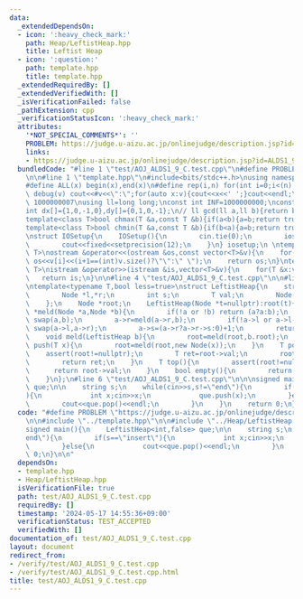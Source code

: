```yaml
---
data:
  _extendedDependsOn:
  - icon: ':heavy_check_mark:'
    path: Heap/LeftistHeap.hpp
    title: Leftist Heap
  - icon: ':question:'
    path: template.hpp
    title: template.hpp
  _extendedRequiredBy: []
  _extendedVerifiedWith: []
  _isVerificationFailed: false
  _pathExtension: cpp
  _verificationStatusIcon: ':heavy_check_mark:'
  attributes:
    '*NOT_SPECIAL_COMMENTS*': ''
    PROBLEM: https://judge.u-aizu.ac.jp/onlinejudge/description.jsp?id=ALDS1_9_C
    links:
    - https://judge.u-aizu.ac.jp/onlinejudge/description.jsp?id=ALDS1_9_C
  bundledCode: "#line 1 \"test/AOJ_ALDS1_9_C.test.cpp\"\n#define PROBLEM \"https://judge.u-aizu.ac.jp/onlinejudge/description.jsp?id=ALDS1_9_C\"\
    \n\n#line 1 \"template.hpp\"\n#include<bits/stdc++.h>\nusing namespace std;\n\
    #define ALL(x) begin(x),end(x)\n#define rep(i,n) for(int i=0;i<(n);i++)\n#define\
    \ debug(v) cout<<#v<<\":\";for(auto x:v){cout<<x<<' ';}cout<<endl;\n#define mod\
    \ 1000000007\nusing ll=long long;\nconst int INF=1000000000;\nconst ll LINF=1001002003004005006ll;\n\
    int dx[]={1,0,-1,0},dy[]={0,1,0,-1};\n// ll gcd(ll a,ll b){return b?gcd(b,a%b):a;}\n\
    template<class T>bool chmax(T &a,const T &b){if(a<b){a=b;return true;}return false;}\n\
    template<class T>bool chmin(T &a,const T &b){if(b<a){a=b;return true;}return false;}\n\
    \nstruct IOSetup{\n    IOSetup(){\n        cin.tie(0);\n        ios::sync_with_stdio(0);\n\
    \        cout<<fixed<<setprecision(12);\n    }\n} iosetup;\n \ntemplate<typename\
    \ T>\nostream &operator<<(ostream &os,const vector<T>&v){\n    for(int i=0;i<(int)v.size();i++)\
    \ os<<v[i]<<(i+1==(int)v.size()?\"\":\" \");\n    return os;\n}\ntemplate<typename\
    \ T>\nistream &operator>>(istream &is,vector<T>&v){\n    for(T &x:v)is>>x;\n \
    \   return is;\n}\n\n#line 4 \"test/AOJ_ALDS1_9_C.test.cpp\"\n\n#line 1 \"Heap/LeftistHeap.hpp\"\
    \ntemplate<typename T,bool less=true>\nstruct LeftistHeap{\n    struct Node{\n\
    \        Node *l,*r;\n        int s;\n        T val;\n        Node(T val):l(nullptr),r(nullptr),s(1),val(val){}\n\
    \    };\n    Node *root;\n    LeftistHeap(Node *t=nullptr):root(t){}\n\n    Node\
    \ *meld(Node *a,Node *b){\n        if(!a or !b) return (a?a:b);\n        if((a->val>b->val)^(!less))\
    \ swap(a,b);\n        a->r=meld(a->r,b);\n        if(!a->l or a->l->s<a->r->s)\
    \ swap(a->l,a->r);\n        a->s=(a->r?a->r->s:0)+1;\n        return a;\n    }\n\
    \    void meld(LeftistHeap b){\n        root=meld(root,b.root);\n    }\n    void\
    \ push(T x){\n        root=meld(root,new Node(x));\n    }\n    T pop(){\n    \
    \    assert(root!=nullptr);\n        T ret=root->val;\n        root=meld(root->l,root->r);\n\
    \        return ret;\n    }\n    T top(){\n        assert(root!=nullptr);\n  \
    \      return root->val;\n    }\n    bool empty(){\n        return root==nullptr;\n\
    \    }\n};\n#line 6 \"test/AOJ_ALDS1_9_C.test.cpp\"\n\n\nsigned main(){\n    LeftistHeap<int,false>\
    \ que;\n\n    string s;\n    while(cin>>s,s!=\"end\"){\n        if(s==\"insert\"\
    ){\n            int x;cin>>x;\n            que.push(x);\n        }else{\n    \
    \        cout<<que.pop()<<endl;\n        }\n    }\n    return 0;\n}\n\n"
  code: "#define PROBLEM \"https://judge.u-aizu.ac.jp/onlinejudge/description.jsp?id=ALDS1_9_C\"\
    \n\n#include \"../template.hpp\"\n\n#include \"../Heap/LeftistHeap.hpp\"\n\n\n\
    signed main(){\n    LeftistHeap<int,false> que;\n\n    string s;\n    while(cin>>s,s!=\"\
    end\"){\n        if(s==\"insert\"){\n            int x;cin>>x;\n            que.push(x);\n\
    \        }else{\n            cout<<que.pop()<<endl;\n        }\n    }\n    return\
    \ 0;\n}\n\n"
  dependsOn:
  - template.hpp
  - Heap/LeftistHeap.hpp
  isVerificationFile: true
  path: test/AOJ_ALDS1_9_C.test.cpp
  requiredBy: []
  timestamp: '2024-05-17 14:55:36+09:00'
  verificationStatus: TEST_ACCEPTED
  verifiedWith: []
documentation_of: test/AOJ_ALDS1_9_C.test.cpp
layout: document
redirect_from:
- /verify/test/AOJ_ALDS1_9_C.test.cpp
- /verify/test/AOJ_ALDS1_9_C.test.cpp.html
title: test/AOJ_ALDS1_9_C.test.cpp
---
```

